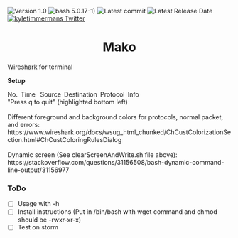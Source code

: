 ![Version 1.0](http://img.shields.io/badge/version-v1.0-orange.svg)
![bash 5.0.17-1)](https://img.shields.io/badge/bash-5.0.17--1-limegreen.svg)
![Latest commit](https://img.shields.io/github/last-commit/kyletimmermans/mako?color=lightblue)
![Latest Release Date](https://img.shields.io/github/release-date/kyletimmermans/mako?color=darkgreen)
[![kyletimmermans Twitter](http://img.shields.io/twitter/url/http/shields.io.svg?style=social&label=Follow)](https://twitter.com/kyletimmermans)

# <div align="center">Mako</div>

Wireshark for terminal

**Setup**
<div>No.&ensp;Time&ensp; Source&ensp;Destination&ensp;Protocol&ensp;Info</div>
<div>"Press q to quit" (highlighted bottom left)</div>
<div>&ensp;</div>
<div>Different foreground and background colors for protocols, normal packet, and errors: https://www.wireshark.org/docs/wsug_html_chunked/ChCustColorizationSection.html#ChCustColoringRulesDialog</div>
<div>&ensp;</div>
<div>Dynamic screen (See clearScreenAndWrite.sh file above): https://stackoverflow.com/questions/31156508/bash-dynamic-command-line-output/31156977</div>



### ToDo
- [ ] Usage with -h
- [ ] Install instructions (Put in /bin/bash with wget command and chmod should be -rwxr-xr-x)
- [ ] Test on storm
